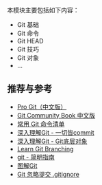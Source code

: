 本模块主要包括如下内容：

+ Git 基础
+ Git 命令
+ Git HEAD
+ Git 技巧
+ Git 对象
+ ...

## 推荐与参考

+ [Pro Git（中文版）](https://gitee.com/progit/index.html)
+ [Git Community Book 中文版](http://gitbook.liuhui998.com/index.html)
+ [常用 Git 命令清单](http://www.ruanyifeng.com/blog/2015/12/git-cheat-sheet.html)
+ [深入理解Git - 一切皆commit](https://www.cnblogs.com/jasongrass/p/10582449.html)
+ [深入理解Git - Git底层对象](https://www.cnblogs.com/jasongrass/p/10582465.html)
+ [Learn Git Branching](https://learngitbranching.js.org/?locale=zh_CN)
+ [git - 简明指南](http://rogerdudler.github.io/git-guide/index.zh.html)
+ [图解Git](http://marklodato.github.io/visual-git-guide/index-zh-cn.html#reset)
+ [Git 忽略提交 .gitignore](https://www.jianshu.com/p/74bd0ceb6182)
